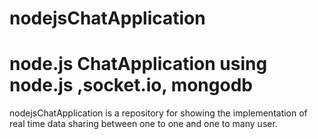 # nodejsChatApplication

node.js ChatApplication using node.js ,socket.io, mongodb
===================================================================
nodejsChatApplication is a repository for showing the implementation of real time data sharing between one to one and one to many user.



